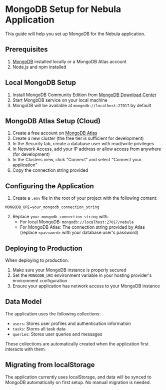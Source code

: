 
# MongoDB Setup for Nebula Application

This guide will help you set up MongoDB for the Nebula application.

## Prerequisites

1. [MongoDB](https://www.mongodb.com/try/download/community) installed locally or a MongoDB Atlas account
2. Node.js and npm installed

## Local MongoDB Setup

1. Install MongoDB Community Edition from [MongoDB Download Center](https://www.mongodb.com/try/download/community)
2. Start MongoDB service on your local machine
3. MongoDB will be available at `mongodb://localhost:27017` by default

## MongoDB Atlas Setup (Cloud)

1. Create a free account on [MongoDB Atlas](https://www.mongodb.com/cloud/atlas/register)
2. Create a new cluster (the free tier is sufficient for development)
3. In the Security tab, create a database user with read/write privileges
4. In Network Access, add your IP address or allow access from anywhere (for development)
5. In the Clusters view, click "Connect" and select "Connect your application"
6. Copy the connection string provided

## Configuring the Application

1. Create a `.env` file in the root of your project with the following content:

```
MONGODB_URI=your_mongodb_connection_string
```

2. Replace `your_mongodb_connection_string` with:
   - For local MongoDB: `mongodb://localhost:27017/nebula`
   - For MongoDB Atlas: The connection string provided by Atlas (replace `<password>` with your database user's password)

## Deploying to Production

When deploying to production:

1. Make sure your MongoDB instance is properly secured
2. Set the `MONGODB_URI` environment variable in your hosting provider's environment configuration
3. Ensure your application has network access to your MongoDB instance

## Data Model

The application uses the following collections:

- `users`: Stores user profiles and authentication information
- `tasks`: Stores all task data
- `queries`: Stores user queries and messages

These collections are automatically created when the application first interacts with them.

## Migrating from localStorage

The application currently uses localStorage, and data will be synced to MongoDB automatically on first setup. No manual migration is needed.
